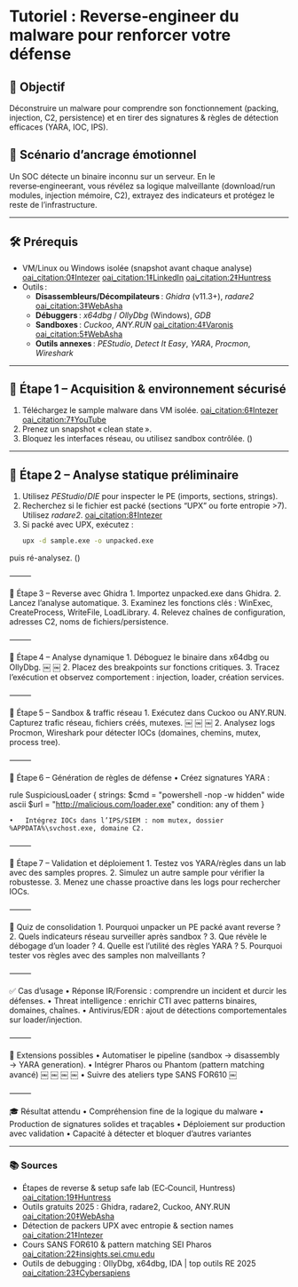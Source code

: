 # Tutoriel : Reverse‑engineer du malware pour renforcer votre défense

## 🎯 Objectif  
Déconstruire un malware pour comprendre son fonctionnement (packing, injection, C2, persistence) et en tirer des signatures & règles de détection efficaces (YARA, IOC, IPS).

## 🧠 Scénario d’ancrage émotionnel  
Un SOC détecte un binaire inconnu sur un serveur. En le reverse‑engineerant, vous révélez sa logique malveillante (download/run modules, injection mémoire, C2), extrayez des indicateurs et protégez le reste de l’infrastructure.

---

## 🛠️ Prérequis  
- VM/Linux ou Windows isolée (snapshot avant chaque analyse)  [oai_citation:0‡Intezer](https://intezer.com/blog/incident-response/malware-reverse-engineering-for-beginners-part-2/?utm_source=chatgpt.com) [oai_citation:1‡LinkedIn](https://www.linkedin.com/pulse/reverse-engineering-malware-syed-ashfaque-ali?utm_source=chatgpt.com) [oai_citation:2‡Huntress](https://www.huntress.com/blog/understanding-evil-how-to-reverse-engineer-malware?utm_source=chatgpt.com)  
- Outils :
  - **Disassembleurs/Décompilateurs** : *Ghidra* (v11.3+), *radare2*  [oai_citation:3‡WebAsha](https://www.webasha.com/blog/what-are-the-best-free-malware-analysis-tools-for-reverse-engineering-and-threat-detection?utm_source=chatgpt.com)  
  - **Débuggers** : *x64dbg* / *OllyDbg* (Windows), *GDB*  
  - **Sandboxes** : *Cuckoo*, *ANY.RUN*  [oai_citation:4‡Varonis](https://www.varonis.com/blog/how-to-use-ghidra?utm_source=chatgpt.com) [oai_citation:5‡WebAsha](https://www.webasha.com/blog/what-are-the-best-free-malware-analysis-tools-for-reverse-engineering-and-threat-detection?utm_source=chatgpt.com)  
  - **Outils annexes** : *PEStudio*, *Detect It Easy*, *YARA*, *Procmon*, *Wireshark*

---

## 🧩 Étape 1 – Acquisition & environnement sécurisé  
1. Téléchargez le sample malware dans VM isolée.  [oai_citation:6‡Intezer](https://intezer.com/blog/incident-response/malware-reverse-engineering-for-beginners-part-2/?utm_source=chatgpt.com) [oai_citation:7‡YouTube](https://www.youtube.com/watch?v=GerVtd7-kLQ&utm_source=chatgpt.com)  
2. Prenez un snapshot « clean state ».  
3. Bloquez les interfaces réseau, ou utilisez sandbox contrôlée. ()

---

## 🧩 Étape 2 – Analyse statique préliminaire  
1. Utilisez *PEStudio*/*DIE* pour inspecter le PE (imports, sections, strings).  
2. Recherchez si le fichier est packé (sections “UPX” ou forte entropie >7). Utilisez *radare2*.  [oai_citation:8‡Intezer](https://intezer.com/blog/incident-response/malware-reverse-engineering-for-beginners-part-2/?utm_source=chatgpt.com)  
3. Si packé avec UPX, exécutez :
   ```bash
   upx -d sample.exe -o unpacked.exe

puis ré-analysez. ()

⸻

🧩 Étape 3 – Reverse avec Ghidra
	1.	Importez unpacked.exe dans Ghidra.
	2.	Lancez l’analyse automatique.
	3.	Examinez les fonctions clés : WinExec, CreateProcess, WriteFile, LoadLibrary.
	4.	Relevez chaînes de configuration, adresses C2, noms de fichiers/persistence.

⸻

🧩 Étape 4 – Analyse dynamique
	1.	Déboguez le binaire dans x64dbg ou OllyDbg.  ￼ ￼
	2.	Placez des breakpoints sur fonctions critiques.
	3.	Tracez l’exécution et observez comportement : injection, loader, création services.

⸻

🧩 Étape 5 – Sandbox & traffic réseau
	1.	Exécutez dans Cuckoo ou ANY.RUN. Capturez trafic réseau, fichiers créés, mutexes.  ￼ ￼ ￼
	2.	Analysez logs Procmon, Wireshark pour détecter IOCs (domaines, chemins, mutex, process tree).

⸻

🧩 Étape 6 – Génération de règles de défense
	•	Créez signatures YARA :

rule SuspiciousLoader {
  strings:
    $cmd = "powershell -nop -w hidden" wide ascii
    $url = "http://malicious.com/loader.exe"
  condition:
    any of them
}


	•	Intégrez IOCs dans l’IPS/SIEM : nom mutex, dossier %APPDATA%\svchost.exe, domaine C2.

⸻

🧠 Étape 7 – Validation et déploiement
	1.	Testez vos YARA/règles dans un lab avec des samples propres.
	2.	Simulez un autre sample pour vérifier la robustesse.
	3.	Menez une chasse proactive dans les logs pour rechercher IOCs.

⸻

🧪 Quiz de consolidation
	1.	Pourquoi unpacker un PE packé avant reverse ?
	2.	Quels indicateurs réseau surveiller après sandbox ?
	3.	Que révèle le débogage d’un loader ?
	4.	Quelle est l’utilité des règles YARA ?
	5.	Pourquoi tester vos règles avec des samples non malveillants ?

⸻

✅ Cas d’usage
	•	Réponse IR/Forensic : comprendre un incident et durcir les défenses.
	•	Threat intelligence : enrichir CTI avec patterns binaires, domaines, chaînes.
	•	Antivirus/EDR : ajout de détections comportementales sur loader/injection.

⸻

🔧 Extensions possibles
	•	Automatiser le pipeline (sandbox → disassembly → YARA generation).
	•	Intégrer Pharos ou Phantom (pattern matching avancé)  ￼ ￼ ￼ ￼
	•	Suivre des ateliers type SANS FOR610  ￼

⸻

🎓 Résultat attendu
	•	Compréhension fine de la logique du malware
	•	Production de signatures solides et traçables
	•	Déploiement sur production avec validation
	•	Capacité à détecter et bloquer d’autres variantes

---

### 📚 Sources  
- Étapes de reverse & setup safe lab (EC‑Council, Huntress)  [oai_citation:19‡Huntress](https://www.huntress.com/blog/understanding-evil-how-to-reverse-engineer-malware?utm_source=chatgpt.com)  
- Outils gratuits 2025 : Ghidra, radare2, Cuckoo, ANY.RUN  [oai_citation:20‡WebAsha](https://www.webasha.com/blog/what-are-the-best-free-malware-analysis-tools-for-reverse-engineering-and-threat-detection?utm_source=chatgpt.com)  
- Détection de packers UPX avec entropie & section names  [oai_citation:21‡Intezer](https://intezer.com/blog/incident-response/malware-reverse-engineering-for-beginners-part-2/?utm_source=chatgpt.com)  
- Cours SANS FOR610 & pattern matching SEI Pharos  [oai_citation:22‡insights.sei.cmu.edu](https://insights.sei.cmu.edu/reverse-engineering-for-malware-analysis/?utm_source=chatgpt.com)  
- Outils de debugging : OllyDbg, x64dbg, IDA | top outils RE 2025  [oai_citation:23‡Cybersapiens](https://cybersapiens.com.au/top-10-reverse-engineering-tools-used-by-ethical-hackers/?utm_source=chatgpt.com)